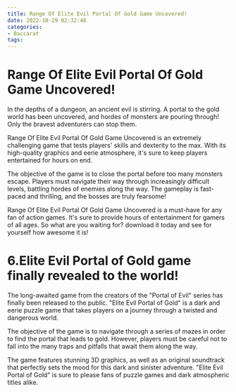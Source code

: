 ```yaml
---
title: Range Of Elite Evil Portal Of Gold Game Uncovered!
date: 2022-10-29 02:32:48
categories:
- Baccarat
tags:
---
```



#  Range Of Elite Evil Portal Of Gold Game Uncovered!

In the depths of a dungeon, an ancient evil is stirring. A portal to the gold world has been uncovered, and hordes of monsters are pouring through! Only the bravest adventurers can stop them.

Range Of Elite Evil Portal Of Gold Game Uncovered is an extremely challenging game that tests players' skills and dexterity to the max. With its high-quality graphics and eerie atmosphere, it's sure to keep players entertained for hours on end.

The objective of the game is to close the portal before too many monsters escape. Players must navigate their way through increasingly difficult levels, battling hordes of enemies along the way. The gameplay is fast-paced and thrilling, and the bosses are truly fearsome!

Range Of Elite Evil Portal Of Gold Game Uncovered is a must-have for any fan of action games. It's sure to provide hours of entertainment for gamers of all ages. So what are you waiting for? download it today and see for yourself how awesome it is!

# 6.Elite Evil Portal of Gold game finally revealed to the world!

The long-awaited game from the creators of the "Portal of Evil" series has finally been released to the public. "Elite Evil Portal of Gold" is a dark and eerie puzzle game that takes players on a journey through a twisted and dangerous world.

The objective of the game is to navigate through a series of mazes in order to find the portal that leads to gold. However, players must be careful not to fall into the many traps and pitfalls that await them along the way.

The game features stunning 3D graphics, as well as an original soundtrack that perfectly sets the mood for this dark and sinister adventure. "Elite Evil Portal of Gold" is sure to please fans of puzzle games and dark atmospheric titles alike.